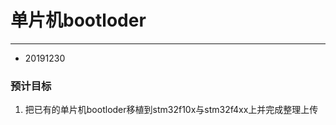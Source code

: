 # 单片机bootloder
------------------------------------
- 20191230
### 预计目标
1. 把已有的单片机bootloder移植到stm32f10x与stm32f4xx上并完成整理上传
